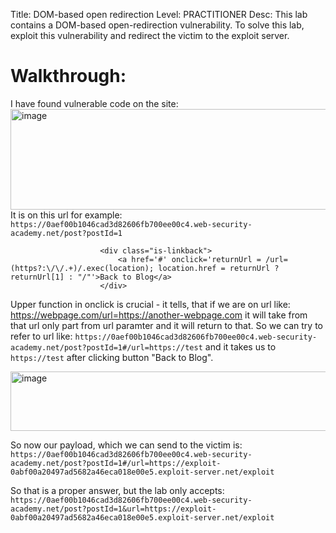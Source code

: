 Title: DOM-based open redirection
Level: PRACTITIONER
Desc: This lab contains a DOM-based open-redirection vulnerability. To solve this lab, exploit this vulnerability and redirect the victim to the exploit server. 

# Walkthrough:
I have found vulnerable code on the site: 
<img width="1378" height="161" alt="image" src="https://github.com/user-attachments/assets/5254ddd8-53bb-4927-b3b6-9fa8e89b7587" />
It is on this url for example: `https://0aef00b1046cad3d82606fb700ee00c4.web-security-academy.net/post?postId=1`

```
                    <div class="is-linkback">
                        <a href='#' onclick='returnUrl = /url=(https?:\/\/.+)/.exec(location); location.href = returnUrl ? returnUrl[1] : "/"'>Back to Blog</a>
                    </div>
```
Upper function in onclick is crucial - it tells, that if we are on url like: https://webpage.com/url=https://another-webpage.com it will take from that url only part from url paramter and it will return to that.
So we can try to refer to url like: `https://0aef00b1046cad3d82606fb700ee00c4.web-security-academy.net/post?postId=1#/url=https://test` and it takes us to `https://test` after clicking button "Back to Blog".

<img width="1502" height="95" alt="image" src="https://github.com/user-attachments/assets/2b8cdefa-0b13-4d0a-b52f-0e88bccaf6e7" />

So now our payload, which we can send to the victim is:
`https://0aef00b1046cad3d82606fb700ee00c4.web-security-academy.net/post?postId=1#/url=https://exploit-0abf00a20497ad5682a46eca018e00e5.exploit-server.net/exploit`

So that is a proper answer, but the lab only accepts:
`https://0aef00b1046cad3d82606fb700ee00c4.web-security-academy.net/post?postId=1&url=https://exploit-0abf00a20497ad5682a46eca018e00e5.exploit-server.net/exploit`
